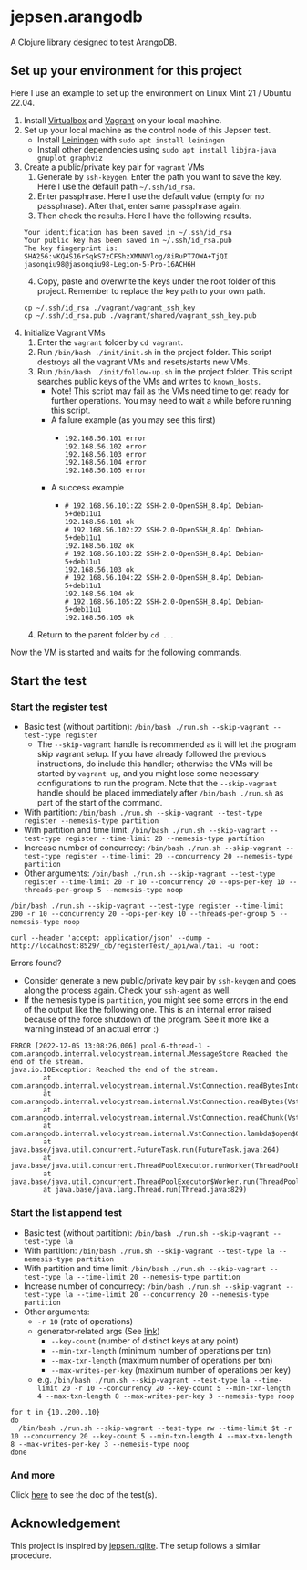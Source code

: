 # jepsen.arangodb

A Clojure library designed to test ArangoDB.

## Set up your environment for this project

Here I use an example to set up the environment on Linux Mint 21 / Ubuntu 22.04.

1. Install [Virtualbox](https://www.virtualbox.org/wiki/Linux_Downloads) and [Vagrant](https://www.vagrantup.com/downloads) on your local machine.
2. Set up your local machine as the control node of this Jepsen test.
    - Install [Leiningen](https://leiningen.org/) with `sudo apt install leiningen`
    - Install other dependencies using `sudo apt install libjna-java gnuplot graphviz`
3. Create a public/private key pair for `vagrant` VMs
    1. Generate by `ssh-keygen`. Enter the path you want to save the key. Here I use the default path `~/.ssh/id_rsa`.
    2. Enter passphrase. Here I use the default value (empty for no passphrase). After that, enter same passphrase again.
    3. Then check the results. Here I have the following results.
    ```
    Your identification has been saved in ~/.ssh/id_rsa
    Your public key has been saved in ~/.ssh/id_rsa.pub
    The key fingerprint is:
    SHA256:vKQ4S16rSqkS7zCFShzXMNNVlog/8iRuPT7OWA+TjQI jasonqiu98@jasonqiu98-Legion-5-Pro-16ACH6H
    ```
    4. Copy, paste and overwrite the keys under the root folder of this project. Remember to replace the key path to your own path.
    ```
    cp ~/.ssh/id_rsa ./vagrant/vagrant_ssh_key
    cp ~/.ssh/id_rsa.pub ./vagrant/shared/vagrant_ssh_key.pub
    ```
4. Initialize Vagrant VMs
    1. Enter the `vagrant` folder by `cd vagrant`.
    2. Run `/bin/bash ./init/init.sh` in the project folder. This script destroys all the vagrant VMs and resets/starts new VMs. 
    3. Run `/bin/bash ./init/follow-up.sh` in the project folder. This script searches public keys of the VMs and writes to `known_hosts`.
        - Note! This script may fail as the VMs need time to get ready for further operations. You may need to wait a while before running this script.
        - A failure example (as you may see this first)
            - ```
              192.168.56.101 error
              192.168.56.102 error
              192.168.56.103 error
              192.168.56.104 error
              192.168.56.105 error
              ```
        - A success example
            - ```
              # 192.168.56.101:22 SSH-2.0-OpenSSH_8.4p1 Debian-5+deb11u1
              192.168.56.101 ok
              # 192.168.56.102:22 SSH-2.0-OpenSSH_8.4p1 Debian-5+deb11u1
              192.168.56.102 ok
              # 192.168.56.103:22 SSH-2.0-OpenSSH_8.4p1 Debian-5+deb11u1
              192.168.56.103 ok
              # 192.168.56.104:22 SSH-2.0-OpenSSH_8.4p1 Debian-5+deb11u1
              192.168.56.104 ok
              # 192.168.56.105:22 SSH-2.0-OpenSSH_8.4p1 Debian-5+deb11u1
              192.168.56.105 ok
              ```
    4. Return to the parent folder by `cd ..`.

Now the VM is started and waits for the following commands.

## Start the test

### Start the register test

- Basic test (without partition): `/bin/bash ./run.sh --skip-vagrant --test-type register`
  - The `--skip-vagrant` handle is recommended as it will let the program skip vagrant setup. If you have already followed the previous instructions, do include this handler; otherwise the VMs will be started by `vagrant up`, and you might lose some necessary configurations to run the program. Note that the `--skip-vagrant` handle should be placed immediately after `/bin/bash ./run.sh` as part of the start of the command.
- With partition: `/bin/bash ./run.sh --skip-vagrant --test-type register --nemesis-type partition`
- With partition and time limit: `/bin/bash ./run.sh --skip-vagrant --test-type register --time-limit 20 --nemesis-type partition`
- Increase number of concurrecy: `/bin/bash ./run.sh --skip-vagrant --test-type register --time-limit 20 --concurrency 20 --nemesis-type partition`
- Other arguments: `/bin/bash ./run.sh --skip-vagrant --test-type register --time-limit 20 -r 10 --concurrency 20 --ops-per-key 10 --threads-per-group 5 --nemesis-type noop`

```
/bin/bash ./run.sh --skip-vagrant --test-type register --time-limit 200 -r 10 --concurrency 20 --ops-per-key 10 --threads-per-group 5 --nemesis-type noop
```

```
curl --header 'accept: application/json' --dump - http://localhost:8529/_db/registerTest/_api/wal/tail -u root:
```

Errors found?

- Consider generate a new public/private key pair by `ssh-keygen` and goes along the process again. Check your `ssh-agent` as well.
- If the nemesis type is `partition`, you might see some errors in the end of the output like the following one. This is an internal error raised because of the force shutdown of the program. See it more like a warning instead of an actual error :)

```
ERROR [2022-12-05 13:08:26,006] pool-6-thread-1 - com.arangodb.internal.velocystream.internal.MessageStore Reached the end of the stream.
java.io.IOException: Reached the end of the stream.
        at com.arangodb.internal.velocystream.internal.VstConnection.readBytesIntoBuffer(VstConnection.java:348)
        at com.arangodb.internal.velocystream.internal.VstConnection.readBytes(VstConnection.java:340)
        at com.arangodb.internal.velocystream.internal.VstConnection.readChunk(VstConnection.java:315)
        at com.arangodb.internal.velocystream.internal.VstConnection.lambda$open$0(VstConnection.java:212)
        at java.base/java.util.concurrent.FutureTask.run(FutureTask.java:264)
        at java.base/java.util.concurrent.ThreadPoolExecutor.runWorker(ThreadPoolExecutor.java:1128)
        at java.base/java.util.concurrent.ThreadPoolExecutor$Worker.run(ThreadPoolExecutor.java:628)
        at java.base/java.lang.Thread.run(Thread.java:829)
```

### Start the list append test

- Basic test (without partition): `/bin/bash ./run.sh --skip-vagrant --test-type la`
- With partition: `/bin/bash ./run.sh --skip-vagrant --test-type la --nemesis-type partition`
- With partition and time limit: `/bin/bash ./run.sh --skip-vagrant --test-type la --time-limit 20 --nemesis-type partition`
- Increase number of concurrecy: `/bin/bash ./run.sh --skip-vagrant --test-type la --time-limit 20 --concurrency 20 --nemesis-type partition`
- Other arguments:
  - `-r 10` (rate of operations)
  - generator-related args (See [link](https://github.com/jepsen-io/elle/blob/main/src/elle/list_append.clj#L920))
    - `--key-count` (number of distinct keys at any point)
    - `--min-txn-length` (minimum number of operations per txn)
    - `--max-txn-length` (maximum number of operations per txn)
    - `--max-writes-per-key` (maximum number of operations per key)
  - e.g. `/bin/bash ./run.sh --skip-vagrant --test-type la --time-limit 20 -r 10 --concurrency 20 --key-count 5 --min-txn-length 4 --max-txn-length 8 --max-writes-per-key 3 --nemesis-type noop`

```shell
for t in {10..200..10}
do
  /bin/bash ./run.sh --skip-vagrant --test-type rw --time-limit $t -r 10 --concurrency 20 --key-count 5 --min-txn-length 4 --max-txn-length 8 --max-writes-per-key 3 --nemesis-type noop
done
```

### And more

Click [here](doc/intro.md) to see the doc of the test(s).

## Acknowledgement

This project is inspired by [jepsen.rqlite](https://github.com/wildarch/jepsen.rqlite). The setup follows a similar procedure.

